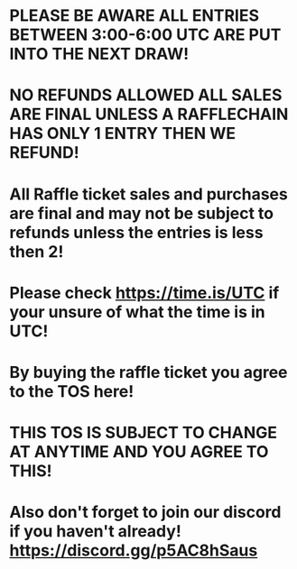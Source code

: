 # PLEASE BE AWARE ALL ENTRIES BETWEEN 3:00-6:00 UTC ARE PUT INTO THE NEXT DRAW!
# NO REFUNDS ALLOWED ALL SALES ARE FINAL UNLESS A RAFFLECHAIN HAS ONLY 1 ENTRY THEN WE REFUND!
# All Raffle ticket sales and purchases are final and may not be subject to refunds unless the entries is less then 2!
# Please check https://time.is/UTC if your unsure of what the time is in UTC!
# By buying the raffle ticket you agree to the TOS here!
# THIS TOS IS SUBJECT TO CHANGE AT ANYTIME AND YOU AGREE TO THIS!
# Also don't forget to join our discord if you haven't already! https://discord.gg/p5AC8hSaus
